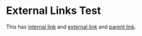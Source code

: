 # External Links Test

This has [internal link](./internal.md) and [external link](https://example.com) and [parent link](../outside.md).